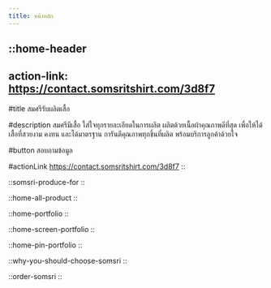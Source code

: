 ```yaml
---
title: หน้าหลัก
---
```


::home-header
---
action-link: https://contact.somsritshirt.com/3d8f7
---
#title
สมศรีรับผลิตเสื้อ

#description
สมศรีมีเสื้อ ใส่ใจทุกรายละเอียดในการผลิต ผลิตด้วยเนื้อผ้าคุณภาพดีที่สุด เพื่อให้ได้เสื้อที่สวยงาม คงทน และได้มาตรฐาน การันตีคุณภาพทุกชิ้นที่ผลิต พร้อมบริการลูกค้าด้วยใจ

#button
สอบถามข้อมูล

#actionLink
<https://contact.somsritshirt.com/3d8f7>
::

::somsri-produce-for
::

::home-all-product
::

::home-portfolio
::

::home-screen-portfolio
::

::home-pin-portfolio
::

::why-you-should-choose-somsri
::

::order-somsri
::
